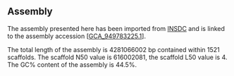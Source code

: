 **Assembly**
--------

The assembly presented here has been imported from [INSDC](http://www.insdc.org) and is linked to the assembly accession [[GCA\_949783225.1](http://www.ebi.ac.uk/ena/data/view/GCA_949783225.1)].

The total length of the assembly is 4281066002 bp contained within 1521 scaffolds.
The scaffold N50 value is 616002081, the scaffold L50 value is 4.
The GC% content of the assembly is 44.5%.
